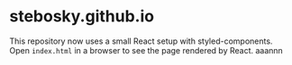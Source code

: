 # stebosky.github.io

This repository now uses a small React setup with styled-components. Open `index.html` in a browser to see the page rendered by React.
aaannn
